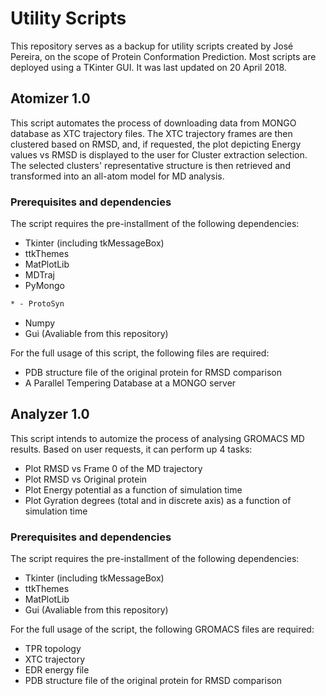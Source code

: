 # Utility Scripts

This repository serves as a backup for utility scripts created by José Pereira, on the scope of Protein Conformation Prediction.
Most scripts are deployed using a TKinter GUI. It was last updated on 20 April 2018.

## Atomizer 1.0

This script automates the process of downloading data from MONGO database as XTC trajectory files.
The XTC trajectory frames are then clustered based on RMSD, and, if requested, the plot depicting Energy values vs RMSD is displayed to the user for Cluster extraction selection. The selected clusters' representative structure is then retrieved and transformed into an all-atom model for MD analysis.

### Prerequisites and dependencies

The script requires the pre-installment of the following dependencies:
 * Tkinter (including tkMessageBox)
 * ttkThemes
 * MatPlotLib
 * MDTraj
 * PyMongo
 ```diff
 * - ProtoSyn
```
 * Numpy
 * Gui (Avaliable from this repository)
 
 For the full usage of this script, the following files are required:
 * PDB structure file of the original protein for RMSD comparison
 * A Parallel Tempering Database at a MONGO server


## Analyzer 1.0

This script intends to automize the process of analysing GROMACS MD results. Based on user requests, it can perform up 4 tasks:
* Plot RMSD vs Frame 0 of the MD trajectory
* Plot RMSD vs Original protein
* Plot Energy potential as a function of simulation time
* Plot Gyration degrees (total and in discrete axis) as a function of simulation time

### Prerequisites and dependencies

The script requires the pre-installment of the following dependencies:
 * Tkinter (including tkMessageBox)
 * ttkThemes
 * MatPlotLib
 * Gui (Avaliable from this repository)
 
For the full usage of the script, the following GROMACS files are required:
 * TPR topology
 * XTC trajectory
 * EDR energy file
 * PDB structure file of the original protein for RMSD comparison

